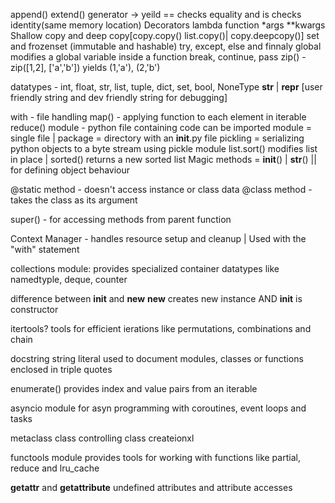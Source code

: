 append() extend()
generator -> yeild
== checks equality and is checks identity(same memory location)
Decorators
lambda function
*args **kwargs
Shallow copy and deep copy[copy.copy() list.copy()| copy.deepcopy()]
set and frozenset (immutable and hashable)
try, except, else and finnaly
global modifies a global variable inside a function
break, continue, pass
zip() - zip([1,2], ['a','b']) yields (1,'a'), (2,'b')

datatypes - int, float, str, list, tuple, dict, set, bool, NoneType
__str__ | __repr__ [user friendly string and dev friendly string for debugging]

with - file handling
map() - applying function to each element in iterable
reduce()
module - python file containing code can be imported
module = single file | package = directory with an __init__.py file
pickling = serializing python objects to a byte stream using pickle module
list.sort() modifies list in place | sorted() returns a new sorted list
Magic methods = __init__() | __str__() || for defining object behaviour

@static method - doesn't access instance or class data
@class method - takes the class as its argument

super() - for accessing methods from parent function

Context Manager - handles resource setup and cleanup | Used with the "with" statement

collections module:
provides specialized container datatypes like namedtyple, deque, counter

difference between __init__ and __new__
__new__ creates new instance AND __init__ is constructor

itertools?
tools for efficient ierations like permutations, combinations and chain

docstring
string literal used to document modules, classes or functions enclosed in triple quotes

enumerate()
provides index and value pairs from an iterable

asyncio module
for asyn programming with coroutines, event loops and tasks

metaclass
class controlling class createionxl

functools module
provides tools for working with functions like partial, reduce and lru_cache

__getattr__ and __getattribute__
undefined attributes and attribute accesses




